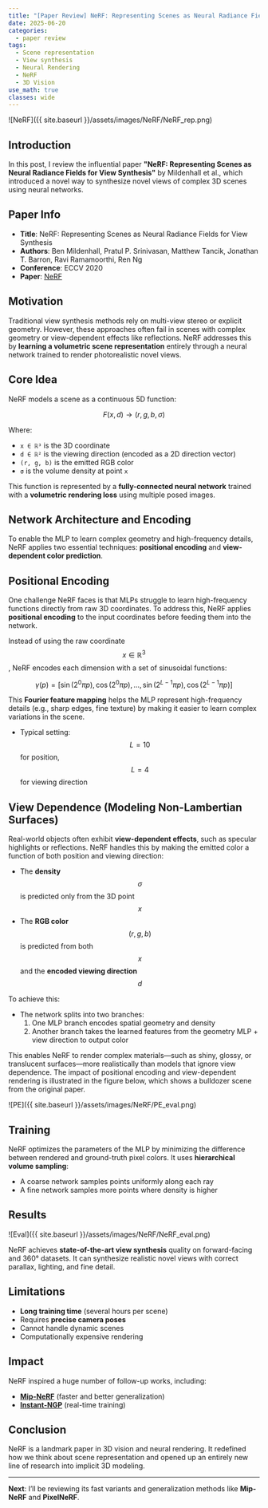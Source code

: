 ```yaml
---
title: "[Paper Review] NeRF: Representing Scenes as Neural Radiance Fields for View Synthesis"
date: 2025-06-20
categories:
  - paper review
tags:
  - Scene representation
  - View synthesis
  - Neural Rendering
  - NeRF
  - 3D Vision
use_math: true
classes: wide
---
```


![NeRF]({{ site.baseurl }}/assets/images/NeRF/NeRF_rep.png)


## Introduction

In this post, I review the influential paper **"NeRF: Representing Scenes as Neural Radiance Fields for View Synthesis"** by Mildenhall et al., which introduced a novel way to synthesize novel views of complex 3D scenes using neural networks.

## Paper Info

- **Title**: NeRF: Representing Scenes as Neural Radiance Fields for View Synthesis  
- **Authors**: Ben Mildenhall, Pratul P. Srinivasan, Matthew Tancik, Jonathan T. Barron, Ravi Ramamoorthi, Ren Ng  
- **Conference**: ECCV 2020  
- **Paper**: [NeRF](https://arxiv.org/abs/2003.08934)

## Motivation

Traditional view synthesis methods rely on multi-view stereo or explicit geometry. However, these approaches often fail in scenes with complex geometry or view-dependent effects like reflections. NeRF addresses this by **learning a volumetric scene representation** entirely through a neural network trained to render photorealistic novel views.

## Core Idea

NeRF models a scene as a continuous 5D function:

$$ F(x, d) \rightarrow (r, g, b, \sigma) $$


Where:
- `x ∈ ℝ³` is the 3D coordinate
- `d ∈ ℝ²` is the viewing direction (encoded as a 2D direction vector)
- `(r, g, b)` is the emitted RGB color
- `σ` is the volume density at point `x`

This function is represented by a **fully-connected neural network** trained with a **volumetric rendering loss** using multiple posed images.

## Network Architecture and Encoding

To enable the MLP to learn complex geometry and high-frequency details, NeRF applies two essential techniques: **positional encoding** and **view-dependent color prediction**.

## Positional Encoding

One challenge NeRF faces is that MLPs struggle to learn high-frequency functions directly from raw 3D coordinates. To address this, NeRF applies **positional encoding** to the input coordinates before feeding them into the network.

Instead of using the raw coordinate $$x \in \mathbb{R}^3$$, NeRF encodes each dimension with a set of sinusoidal functions:

$$
\gamma(p) = [\sin(2^0 \pi p), \cos(2^0 \pi p), \ldots, \sin(2^{L-1} \pi p), \cos(2^{L-1} \pi p)]
$$

This **Fourier feature mapping** helps the MLP represent high-frequency details (e.g., sharp edges, fine texture) by making it easier to learn complex variations in the scene.

- Typical setting: $$ L = 10 $$ for position, $$ L = 4 $$ for viewing direction

## View Dependence (Modeling Non-Lambertian Surfaces)

Real-world objects often exhibit **view-dependent effects**, such as specular highlights or reflections. NeRF handles this by making the emitted color a function of both position and viewing direction:

- The **density** $$\sigma$$ is predicted only from the 3D point $$x$$
- The **RGB color** $$(r, g, b)$$ is predicted from both $$x$$ and the **encoded viewing direction** $$d$$

To achieve this:
- The network splits into two branches:
  1. One MLP branch encodes spatial geometry and density
  2. Another branch takes the learned features from the geometry MLP + view direction to output color

This enables NeRF to render complex materials—such as shiny, glossy, or translucent surfaces—more realistically than models that ignore view dependence. The impact of positional encoding and view-dependent rendering is illustrated in the figure below, which shows a bulldozer scene from the original paper.

![PE]({{ site.baseurl }}/assets/images/NeRF/PE_eval.png)


## Training

NeRF optimizes the parameters of the MLP by minimizing the difference between rendered and ground-truth pixel colors. It uses **hierarchical volume sampling**:
- A coarse network samples points uniformly along each ray
- A fine network samples more points where density is higher

## Results
![Eval]({{ site.baseurl }}/assets/images/NeRF/NeRF_eval.png)

NeRF achieves **state-of-the-art view synthesis** quality on forward-facing and 360° datasets. It can synthesize realistic novel views with correct parallax, lighting, and fine detail.

## Limitations

- **Long training time** (several hours per scene)
- Requires **precise camera poses**
- Cannot handle dynamic scenes
- Computationally expensive rendering

## Impact

NeRF inspired a huge number of follow-up works, including:
- [**Mip-NeRF**](https://arxiv.org/abs/2103.13415) (faster and better generalization)
- [**Instant-NGP**](https://nvlabs.github.io/instant-ngp/assets/mueller2022instant.pdf) (real-time training)

## Conclusion

NeRF is a landmark paper in 3D vision and neural rendering. It redefined how we think about scene representation and opened up an entirely new line of research into implicit 3D modeling.

---

**Next**: I’ll be reviewing its fast variants and generalization methods like **Mip-NeRF** and **PixelNeRF**.

